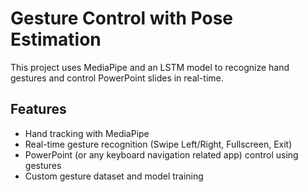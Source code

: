 # Gesture Control with Pose Estimation

This project uses MediaPipe and an LSTM model to recognize hand gestures and control PowerPoint slides in real-time.

## Features
- Hand tracking with MediaPipe
- Real-time gesture recognition (Swipe Left/Right, Fullscreen, Exit)
- PowerPoint (or any keyboard navigation related app) control using gestures
- Custom gesture dataset and model training
